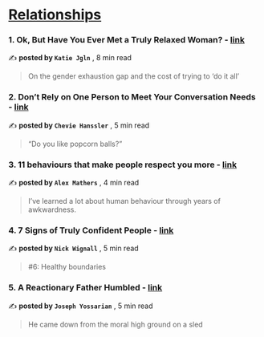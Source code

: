 
<h1><a href=https://medium.com/tag/relationships/recommended target="_blank" rel="noopener noreferrer">Relationships</a></h1>
<h3>1. Ok, But Have You Ever Met a Truly Relaxed Woman? - <a href=https://medium.com/the-noösphere/ok-but-have-you-ever-met-a-truly-relaxed-woman-a32d62ab12a4?source=tag_recommended_feed---------0-84----------relationships----------7a50443a_c828_4a74_ba38_f479207e6360------- target="_blank" rel="noopener noreferrer">link</a></h3>

✍️ **posted by `Katie Jgln`** <date> , 8 min read</date>

<blockquote>On the gender exhaustion gap and the cost of trying to ‘do it all’</blockquote>

<h3>2. Don’t Rely on One Person to Meet Your Conversation Needs - <a href=https://medium.com/middle-pause/dont-rely-on-one-person-to-meet-your-conversation-needs-7994c112907a?source=tag_recommended_feed---------1-107----------relationships----------7a50443a_c828_4a74_ba38_f479207e6360------- target="_blank" rel="noopener noreferrer">link</a></h3>

✍️ **posted by `Chevie Hanssler`** <date> , 5 min read</date>

<blockquote>“Do you like popcorn balls?”</blockquote>

<h3>3. 11 behaviours that make people respect you more - <a href=https://medium.com/@iamalexmathers/11-behaviours-that-make-people-respect-you-more-2676d2d7a157?source=tag_recommended_feed---------2-85----------relationships----------7a50443a_c828_4a74_ba38_f479207e6360------- target="_blank" rel="noopener noreferrer">link</a></h3>

✍️ **posted by `Alex Mathers`** <date> , 4 min read</date>

<blockquote>I’ve learned a lot about human behaviour through years of awkwardness.</blockquote>

<h3>4. 7 Signs of Truly Confident People - <a href=https://medium.com/@nickwignall/7-signs-of-truly-confident-people-c0395ab464a0?source=tag_recommended_feed---------3-84----------relationships----------7a50443a_c828_4a74_ba38_f479207e6360------- target="_blank" rel="noopener noreferrer">link</a></h3>

✍️ **posted by `Nick Wignall`** <date> , 5 min read</date>

<blockquote>#6: Healthy boundaries</blockquote>

<h3>5. A Reactionary Father Humbled - <a href=https://medium.com/muddyum/a-reactionary-father-humbled-0bc40989d40f?source=tag_recommended_feed---------4-107----------relationships----------7a50443a_c828_4a74_ba38_f479207e6360------- target="_blank" rel="noopener noreferrer">link</a></h3>

✍️ **posted by `Joseph Yossarian`** <date> , 5 min read</date>

<blockquote>He came down from the moral high ground on a sled</blockquote>

